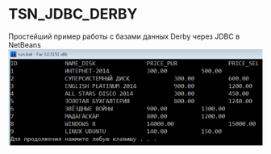 # TSN_JDBC_DERBY
Простейший пример работы с базами данных Derby через JDBC в NetBeans 
![srcreenshot](screenshot.png)
